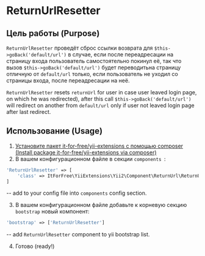 
# ReturnUrlResetter

## Цель работы (Purpose)
`ReturnUrlResetter` проведёт сброс ссылки возврата  для `$this->goBack('default/url')` в случае, 
если после переадресации на страницу входа пользователь самостоятельно покинул её, так что
вызов `$this->goBack('default/url')`  будет переводитьна страницу отличную от `default/url` только,
если пользователь не уходил со страницы входа, после переадресации на неё. 

`ReturnUrlResetter` resets `returnUrl` for user in case user leaved login page,
 on which he was redirected), after this call `$this->goBack('default/url')` 
will redirect on another from `default/url` only if user not leaved login page
after last redirect.


## Использование (Usage)

1. [Установите пакет it-for-free/yii-extensions с помощью composer (Install package it-for-free/yii-extensions via composer)](/README.md)
2. В вашем конфигурационном файле в секции `components `:
```php
'ReturnUrlResetter' => [
	'class' => ItForFree\YiiExtensions\Yii2\Component\ReturnUrl\ReturnUrlResetter::class
]
```
-- add to your config file into `components` config section.

3. В вашем конфигурационном файле добавьте к корневую секцию `bootstrap` новый компонент:
```php 
'bootstrap' => ['ReturnUrlResetter']
```
-- add `ReturnUrlResetter` component to yii bootstrap list.

4. Готово (ready!)
